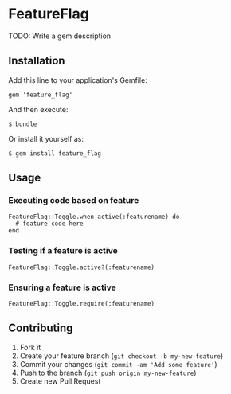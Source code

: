 # FeatureFlag

TODO: Write a gem description

## Installation

Add this line to your application's Gemfile:

    gem 'feature_flag'

And then execute:

    $ bundle

Or install it yourself as:

    $ gem install feature_flag

## Usage

### Executing code based on feature

    FeatureFlag::Toggle.when_active(:featurename) do
      # feature code here
    end

### Testing if a feature is active

    FeatureFlag::Toggle.active?(:featurename)

### Ensuring a feature is active

    FeatureFlag::Toggle.require(:featurename)

## Contributing

1. Fork it
2. Create your feature branch (`git checkout -b my-new-feature`)
3. Commit your changes (`git commit -am 'Add some feature'`)
4. Push to the branch (`git push origin my-new-feature`)
5. Create new Pull Request
